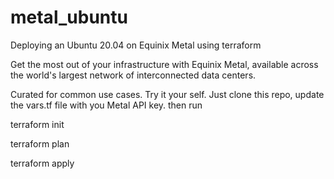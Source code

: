 # metal_ubuntu
Deploying an Ubuntu 20.04 on Equinix Metal using terraform

Get the most out of your infrastructure with Equinix Metal, available across the world's largest network of interconnected data centers.

Curated for common use cases. Try it your self. Just clone this repo, update the vars.tf file with you Metal API key. then run

terraform init

terraform plan

terraform apply
